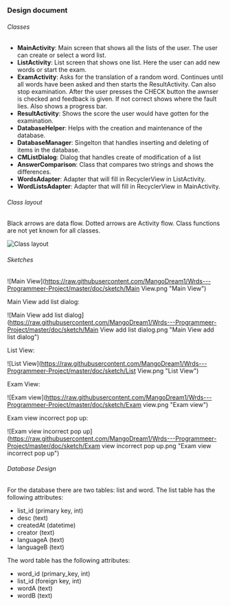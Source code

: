 ### Design document

###### Classes

- **MainActivity**: Main screen that shows all the lists of the user. The user can create or select a word list.
- **ListActivity**: List screen that shows one list. Here the user can add new words or start the exam.
- **ExamActivity**: Asks for the translation of a random word. Continues until all words have been asked and then starts the ResultActivity. Can also stop examination. After the user presses the CHECK button the awnser is checked and feedback is given. If not correct shows where the fault lies. Also shows a progress bar.
- **ResultActivity**: Shows the score the user would have gotten for the examination.
- **DatabaseHelper**: Helps with the creation and maintenance of the database.
- **DatabaseManager**: Singelton that handles inserting and deleting of items in the database.
- **CMListDialog**: Dialog that handles create of modification of a list
- **AnswerComparison**: Class that compares two strings and shows the differences.
- **WordsAdapter**: Adapter that will fill in RecyclerView in ListActivity.
- **WordListsAdapter**: Adapter that will fill in RecyclerView in MainActivity.

###### Class layout

Black arrows are data flow. Dotted arrows are Activity flow. Class functions are not yet known for all classes.

![Class layout](https://raw.githubusercontent.com/MangoDream1/Wrds---Programmeer-Project/master/doc/classLayout.png "Class layout")

###### Sketches

![Main View](https://raw.githubusercontent.com/MangoDream1/Wrds---Programmeer-Project/master/doc/sketch/Main View.png "Main View")

Main View add list dialog:

![Main View add list dialog](https://raw.githubusercontent.com/MangoDream1/Wrds---Programmeer-Project/master/doc/sketch/Main View add list dialog.png "Main View add list dialog")

List View:

![List View](https://raw.githubusercontent.com/MangoDream1/Wrds---Programmeer-Project/master/doc/sketch/List View.png "List View")

Exam View:

![Exam view](https://raw.githubusercontent.com/MangoDream1/Wrds---Programmeer-Project/master/doc/sketch/Exam view.png "Exam view")

Exam view incorrect pop up:

![Exam view incorrect pop up](https://raw.githubusercontent.com/MangoDream1/Wrds---Programmeer-Project/master/doc/sketch/Exam view incorrect pop up.png "Exam view incorrect pop up")

###### Database Design

For the database there are two tables: list and word. The list table has the following attributes:
- list_id (primary key, int)
- desc (text)
- createdAt (datetime)
- creator (text)
- languageA (text)
- languageB (text)

The word table has the following attributes:
- word_id (primary_key, int)
- list_id (foreign key, int)
- wordA (text)
- wordB (text)
